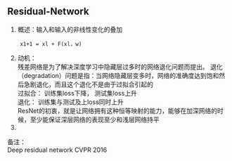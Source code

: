 Residual-Network
----------------
01. 概述：输入和输入的非线性变化的叠加
```
    x1+1 = xl + F(xl，w)
```
02. 动机：  
残差网络是为了解决深度学习中隐藏层过多时的网络退化问题而提出。  退化（degradation）问题是指：当网络隐藏层变多时，网络的准确度达到饱和然后急剧退化，而且这个退化不是由于过拟合引起的  
过拟合： 训练集loss下降， 测试集loss上升  
退化：   训练集与测试及上loss同时上升  
ResNet的初衷，就是让网络拥有这种恒等映射的能力，能够在加深网络的时候，至少能保证深层网络的表现至少和浅层网络持平
03. 
备注：  
Deep residual network CVPR 2016